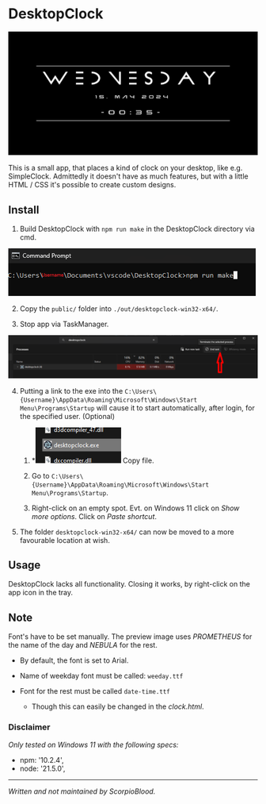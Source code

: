 # DesktopClock
![Preview](./prev/prev.png)

This is a small app, that places a kind of clock on your desktop, like e.g. SimpleClock. Admittedly it doesn't have as much features, but with a little HTML / CSS it's possible to create custom designs.

## Install

1. Build DesktopClock with <code>npm run make</code> in the DesktopClock directory via cmd.

![Prompt](./prev/cmd-npm_run_make.png)

2. Copy the <code>public/</code> folder into <code>./out/desktopclock-win32-x64/</code>.

3. Stop app via TaskManager.

![Kill DesktopClock](./prev/tmgr-kill-desktopclock.png)

4. Putting a link to the exe into the <code>C:\Users\\\{Username}\AppData\Roaming\Microsoft\Windows\Start Menu\Programs\Startup</code> will cause it to start automatically, after login, for the specified user. (Optional)


   1. *![DesktopClock file](./prev/dc-file.png) Copy file.

   2. Go to <code>C:\Users\\\{Username}\AppData\Roaming\Microsoft\Windows\Start Menu\Programs\Startup</code>.

   3.
        Right-click on an empty spot. 
        Evt. on Windows 11 click on _Show more options_.
        Click on _Paste shortcut_.


5. The folder <code>desktopclock-win32-x64/</code> can now be moved to a more favourable location at wish. 

## Usage 

DesktopClock lacks all functionality. Closing it works, by right-click on the app icon in the tray.

## Note

Font's have to be set manually. The preview image uses _PROMETHEUS_ for the name of the day and _NEBULA_ for the rest.

- By default, the font is set to Arial.

- Name of weekday font must be called: <code>weeday.ttf</code>
- Font for the rest must be called <code>date-time.ttf</code>

    * Though this can easily be changed in the _clock.html_.



### Disclaimer

_Only tested on Windows 11 with the following specs:_

* npm: '10.2.4',
* node: '21.5.0',

---

_Written and not maintained by ScorpioBlood._